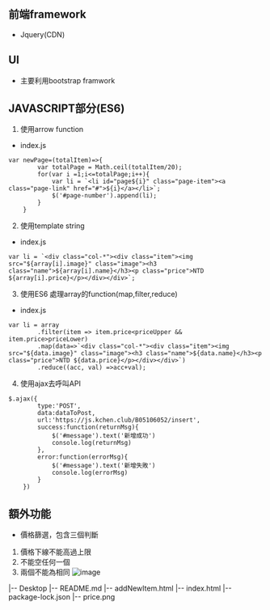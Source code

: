 ## 前端framework
* Jquery(CDN)

## UI
* 主要利用bootstrap framwork

## JAVASCRIPT部分(ES6)
1. 使用arrow function
* index.js
````
var newPage=(totalItem)=>{
        var totalPage = Math.ceil(totalItem/20);
        for(var i =1;i<=totalPage;i++){
            var li = `<li id="page${i}" class="page-item"><a class="page-link" href="#">${i}</a></li>`;
            $('#page-number').append(li);
        }
    }
````

2. 使用template string
* index.js
````
var li = `<div class="col-*"><div class="item"><img src="${array[i].image}" class="image"><h3 class="name">${array[i].name}</h3><p class="price">NTD ${array[i].price}</p></div></div>`;
````
3. 使用ES6 處理array的function(map,filter,reduce)
* index.js
````
var li = array
        .filter(item => item.price<priceUpper && item.price>priceLower)
        .map(data=>`<div class="col-*"><div class="item"><img src="${data.image}" class="image"><h3 class="name">${data.name}</h3><p class="price">NTD ${data.price}</p></div></div>`)
        .reduce((acc, val) =>acc+val);
````

4. 使用ajax去呼叫API
````
$.ajax({
        type:'POST',
        data:dataToPost,
        url:'https://js.kchen.club/B05106052/insert',
        success:function(returnMsg){
            $('#message').text('新增成功')
            console.log(returnMsg)
        },
        error:function(errorMsg){
            $('#message').text('新增失敗')
            console.log(errorMsg)
        }
    })
````

## 額外功能
* 價格篩選，包含三個判斷
1. 價格下線不能高過上限
2. 不能空任何一個
3. 兩個不能為相同
![image](https://github.com/b05106052/homework2/price.png)

|-- Desktop 
|-- README.md 
|-- addNewItem.html 
|-- index.html 
|-- package-lock.json 
|-- price.png